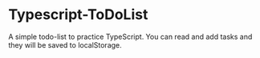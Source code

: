 # Typescript-ToDoList
A simple todo-list to practice TypeScript. You can read and add tasks and they will be saved to localStorage.


